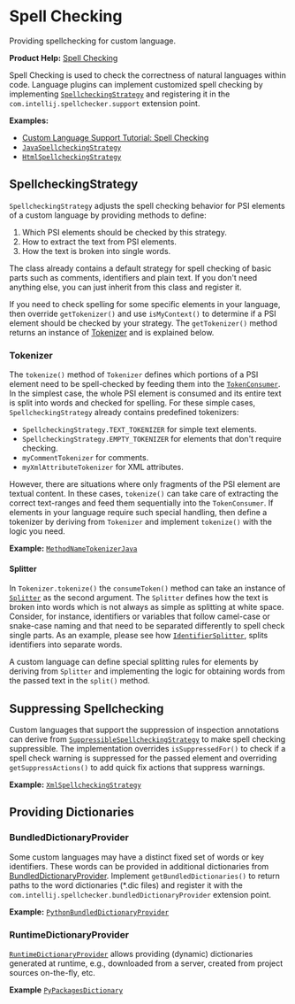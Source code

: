 # Spell Checking

<!-- Copyright 2000-2023 JetBrains s.r.o. and other contributors. Use of this source code is governed by the Apache 2.0 license that can be found in the LICENSE file. -->

<link-summary>Providing spellchecking for custom language.</link-summary>

<tldr>

**Product Help:** [Spell Checking](https://www.jetbrains.com/help/idea/spellchecking.html)

</tldr>

Spell Checking is used to check the correctness of natural languages within code.
Language plugins can implement customized spell checking by implementing
[`SpellcheckingStrategy`](%gh-ic%/spellchecker/src/com/intellij/spellchecker/tokenizer/SpellcheckingStrategy.java)
and registering it in the `com.intellij.spellchecker.support` extension point.

**Examples:**

- [Custom Language Support Tutorial: Spell Checking](spell_checking_strategy.md)
- [`JavaSpellcheckingStrategy`](%gh-ic%/java/java-impl/src/com/intellij/spellchecker/JavaSpellcheckingStrategy.java)
- [`HtmlSpellcheckingStrategy`](%gh-ic%/xml/impl/src/com/intellij/spellchecker/xml/HtmlSpellcheckingStrategy.java)

## SpellcheckingStrategy

`SpellcheckingStrategy` adjusts the spell checking behavior for PSI elements of a custom language
by providing methods to define:

1. Which PSI elements should be checked by this strategy.
2. How to extract the text from PSI elements.
3. How the text is broken into single words.

The class already contains a default strategy for spell checking of basic parts such as comments,
identifiers and plain text.
If you don't need anything else, you can just inherit from this class and register it.

If you need to check spelling for some specific elements in your language, then override `getTokenizer()`
and use `isMyContext()` to determine if a PSI element should be checked by your strategy.
The `getTokenizer()` method returns an instance of
[Tokenizer](%gh-ic%/spellchecker/src/com/intellij/spellchecker/tokenizer/Tokenizer.java)
and is explained below.

### Tokenizer

The `tokenize()` method of `Tokenizer` defines which portions of a PSI element
need to be spell-checked by feeding them into the
[`TokenConsumer`](%gh-ic%/spellchecker/src/com/intellij/spellchecker/tokenizer/TokenConsumer.java).
In the simplest case, the whole PSI element is consumed and its entire text is split into words and
checked for spelling.
For these simple cases, `SpellcheckingStrategy` already contains predefined tokenizers:

- `SpellcheckingStrategy.TEXT_TOKENIZER` for simple text elements.
- `SpellcheckingStrategy.EMPTY_TOKENIZER` for elements that don't require checking.
- `myCommentTokenizer` for comments.
- `myXmlAttributeTokenizer` for XML attributes.

However, there are situations where only fragments of the PSI element are textual content.
In these cases, `tokenize()` can take care of extracting the correct text-ranges and feed them
sequentially into the `TokenConsumer`.
If elements in your language require such special handling, then define a tokenizer by deriving from `Tokenizer`
and implement `tokenize()` with the logic you need.

**Example:**
[`MethodNameTokenizerJava`](%gh-ic%/java/java-impl/src/com/intellij/spellchecker/MethodNameTokenizerJava.java)

#### Splitter

In `Tokenizer.tokenize()` the `consumeToken()` method can take an instance of
[`Splitter`](%gh-ic%/spellchecker/src/com/intellij/spellchecker/inspections/Splitter.java) as the second argument.
The `Splitter` defines how the text is broken into words which is not always as simple as splitting
at white space.
Consider, for instance, identifiers or variables that follow camel-case or snake-case naming and that
need to be separated differently to spell check single parts.
As an example, please see how
[`IdentifierSplitter`](%gh-ic%/spellchecker/src/com/intellij/spellchecker/inspections/IdentifierSplitter.java),
splits identifiers into separate words.

A custom language can define special splitting rules for elements by deriving from `Splitter` and
implementing the logic for obtaining words from the passed text in the `split()` method.

## Suppressing Spellchecking

Custom languages that support the suppression of inspection annotations can derive from
[`SuppressibleSpellcheckingStrategy`](%gh-ic%/spellchecker/src/com/intellij/spellchecker/tokenizer/SuppressibleSpellcheckingStrategy.java)
to make spell checking suppressible.
The implementation overrides `isSuppressedFor()` to check if a spell check warning is suppressed for the passed element and
overriding `getSuppressActions()` to add quick fix actions that suppress warnings.

**Example:**
[`XmlSpellcheckingStrategy`](%gh-ic%/xml/impl/src/com/intellij/spellchecker/xml/XmlSpellcheckingStrategy.java)

## Providing Dictionaries

### BundledDictionaryProvider

Some custom languages may have a distinct fixed set of words or key identifiers.
These words can be provided in additional dictionaries from
[BundledDictionaryProvider](%gh-ic%/spellchecker/src/com/intellij/spellchecker/BundledDictionaryProvider.java).
Implement `getBundledDictionaries()` to return paths to the word dictionaries (<path>*.dic</path> files) and
register it with the `com.intellij.spellchecker.bundledDictionaryProvider` extension point.

**Example:**
[`PythonBundledDictionaryProvider`](%gh-ic%/python/src/com/jetbrains/python/spellchecker/PythonBundledDictionaryProvider.java)

### RuntimeDictionaryProvider

[`RuntimeDictionaryProvider`](%gh-ic%/spellchecker/src/com/intellij/spellchecker/dictionary/RuntimeDictionaryProvider.java)
allows providing (dynamic) dictionaries generated at runtime, e.g., downloaded from a server, created from project sources on-the-fly, etc.

**Example**
[`PyPackagesDictionary`](%gh-ic%/python/src/com/jetbrains/python/packaging/PyPackagesDictionary.kt)
